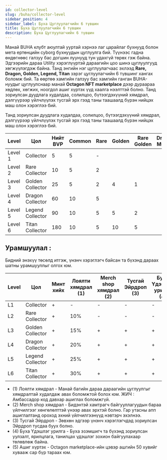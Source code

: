 ```yaml
---
id: collector-level
slug: /buha/collector-level
sidebar_position: 4
sidebar_label: Буха Цуглуулагчийн 6 түвшин
title: Буха Цуглуулагчийн 6 түвшин
description: Буха Цуглуулагчийн 6 түвшин
---
```

Манай BUHA клубт аюултай ууртай хэрнээ лаг царайлаг бухнууд болон мета ертөнцийн cyborg бухнуудын цуглуулга бий.
Түүнээс гадна өндөгнөөс галзуу бас догшин луунууд тун удахгүй төрөх гэж байна. Эдгээрийн дараа Utility хэрэглүүртэй дараагийн цоо шинэ цуглуулгууд хөгжүүлэгдэж байна.
Танд энгийн нэг цуглуулагчаас эхлээд **Rare, Dragon, Golden, Legend, Titan** зэрэг цуглуулагчийн 6 түвшинг хангах боломж бий. Та өөртөө хамгийн галзуу бас хамгийн ганган BUHA-нуудыг цуглуулснаар манай **Octagon NFT marketplace** дээр дураараа хөдлөх, хөгжих, ноогдол ашиг хүртэх үүд хаалга нээлттэй болно. Танд зориулсан дуудлага худалдаа, солилцоо, бүтээгдэхүүний хямдрал, дэлгүүрээр үйлчлүүлэх тусгай эрх гээд таны таашаалд бүрэн нийцэх маш олон хэрэглээ бий.

Танд зориулсан дуудлага худалдаа, солилцоо, бүтээгдэхүүний хямдрал, дэлгүүрээр үйлчлүүлэх тусгай эрх гээд таны таашаалд бүрэн нийцэх маш олон хэрэглээ бий.

| Level | Цол | Нийт BVP | Common  | Rare | Golden | Rare Golden | Dragon Mutant | Dragon |  Golden Dragon |
|---|---|---|---|---|---|---|---|---|---|
| Level 1  | Collector | 5 | 5 | - |   |   |   |   |   |
| Level 2 | Rare Collector | 10 | 5 | 2 |   |   |   |   |   |
| Level 3 | Golden Collector | 25 | 5 | 2 | 4 | 1 |   |   |   |
| Level 4 | Dragon Collector | 60 | 10 | 5 |   |   |   | 1 |   |
| Level 5 | Legend Collector | 90 | 10 | 5 | 5 | 2 |  | 1 |   |
| Level 6 | Titan Collector | 180 | 10 | 5 | 10 | 5 |   | 1 | 1 |

## **Урамшуулал :**

Бидний энэхүү төсөлд итгэж, үнэнч хэрэглэгч байсан та бүхэнд дараах шатны урамшууллыг олгох юм. 

| Level | Цол | Минт хийх | Лоялти хямдрал (1) | Merch shop хямдрал (2)| Тусгай Эйрдроп (3) | Буха Үдэшлэг урилга (4) | Ашиг хүртэх (5) |
|---|---|---|---|---|---|---|---|
| L1 | Collector | + | - | - | - | - | - |
| L2 | Rare Collector | + | 10% | - | - | - | - |
| L3 | Golden Collector | + | 15% | + | + | + | - |
| L4 | Dragon Collector | + | 20% | + | + | + | - |
| L5 | Legend Collector | + | 25% | + | + | + | 20% |
| L6 | Titan Collector | + | 30% | + | + | + | 30% |


* (1) Лоялти хямдрал - Манай багийн дараа дараагийн цуглуулгыг хямдралтай худалдаж авах боломжтой болох юм. ЖИЧ : Амбассадор код давхар ашиглах боломжгүй.
* (2) Merch shop хямдрал - Бидэнтэй хамтрагч байгууллагуудын бараа үйлчилгээг хөнгөлөлттэй үнээр авах эрхтэй болно. Гар утасны апп ашиглалтанд ороход эхний үйлчилгээнүүд нэвтэрч эхэлнээ.
* (3) Тусгай Эйрдроп - Зөвхөн эдгээр үнэнч хэрэглэгчдэд зориулсан Эйрдроп тусдаа буух болно.
* (4) Буха Үдэшлэг урилга - Буха эзэмшигч та бүхэнд зориулсан уулзалт, ярилцлага, танилцах үдэшлэг зохион байгуулахаар төлөвлөж байна.
* (5) Ашиг хүртэх - Octagon marketplace-ийн цэвэр ашгийн 50 хувийг хувааж сар бүр тараах юм.
